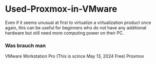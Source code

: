 # Used-Proxmox-in-VMware

Even if it seems unusual at first to virtualize a virtualization product once again, this can be useful for beginners who do not have any additional hardware but still need more computing power on their PC.

### Was brauch man

VMware Workstation Pro (This is scince  May 13, 2024 Free)
Proxmox
